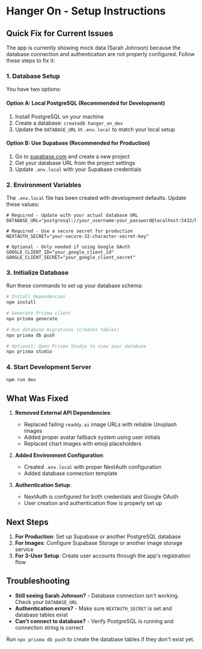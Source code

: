 # Hanger On - Setup Instructions

## Quick Fix for Current Issues

The app is currently showing mock data (Sarah Johnson) because the database connection and authentication are not properly configured. Follow these steps to fix it:

### 1. Database Setup

You have two options:

#### Option A: Local PostgreSQL (Recommended for Development)
1. Install PostgreSQL on your machine
2. Create a database: `createdb hanger_on_dev`
3. Update the `DATABASE_URL` in `.env.local` to match your local setup

#### Option B: Use Supabase (Recommended for Production)
1. Go to [supabase.com](https://supabase.com) and create a new project
2. Get your database URL from the project settings
3. Update `.env.local` with your Supabase credentials

### 2. Environment Variables

The `.env.local` file has been created with development defaults. Update these values:

```env
# Required - Update with your actual database URL
DATABASE_URL="postgresql://your_username:your_password@localhost:5432/hanger_on_dev"

# Required - Use a secure secret for production
NEXTAUTH_SECRET="your-secure-32-character-secret-key"

# Optional - Only needed if using Google OAuth
GOOGLE_CLIENT_ID="your_google_client_id"
GOOGLE_CLIENT_SECRET="your_google_client_secret"
```

### 3. Initialize Database

Run these commands to set up your database schema:

```bash
# Install dependencies
npm install

# Generate Prisma client
npx prisma generate

# Run database migrations (creates tables)
npx prisma db push

# Optional: Open Prisma Studio to view your database
npx prisma studio
```

### 4. Start Development Server

```bash
npm run dev
```

## What Was Fixed

1. **Removed External API Dependencies**: 
   - Replaced failing `readdy.ai` image URLs with reliable Unsplash images
   - Added proper avatar fallback system using user initials
   - Replaced chart images with emoji placeholders

2. **Added Environment Configuration**:
   - Created `.env.local` with proper NextAuth configuration
   - Added database connection template

3. **Authentication Setup**:
   - NextAuth is configured for both credentials and Google OAuth
   - User creation and authentication flow is properly set up

## Next Steps

1. **For Production**: Set up Supabase or another PostgreSQL database
2. **For Images**: Configure Supabase Storage or another image storage service
3. **For 3-User Setup**: Create user accounts through the app's registration flow

## Troubleshooting

- **Still seeing Sarah Johnson?** - Database connection isn't working. Check your `DATABASE_URL`
- **Authentication errors?** - Make sure `NEXTAUTH_SECRET` is set and database tables exist
- **Can't connect to database?** - Verify PostgreSQL is running and connection string is correct

Run `npx prisma db push` to create the database tables if they don't exist yet.
